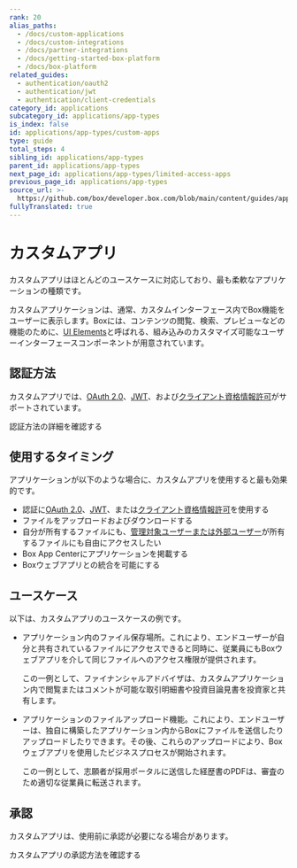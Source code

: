 ```yaml
---
rank: 20
alias_paths:
  - /docs/custom-applications
  - /docs/custom-integrations
  - /docs/partner-integrations
  - /docs/getting-started-box-platform
  - /docs/box-platform
related_guides:
  - authentication/oauth2
  - authentication/jwt
  - authentication/client-credentials
category_id: applications
subcategory_id: applications/app-types
is_index: false
id: applications/app-types/custom-apps
type: guide
total_steps: 4
sibling_id: applications/app-types
parent_id: applications/app-types
next_page_id: applications/app-types/limited-access-apps
previous_page_id: applications/app-types
source_url: >-
  https://github.com/box/developer.box.com/blob/main/content/guides/applications/app-types/custom-apps.md
fullyTranslated: true
---
```

# カスタムアプリ

カスタムアプリはほとんどのユースケースに対応しており、最も柔軟なアプリケーションの種類です。

カスタムアプリケーションは、通常、カスタムインターフェース内でBox機能をユーザーに表示します。Boxには、コンテンツの閲覧、検索、プレビューなどの機能のために、[UI Elements][uie]と呼ばれる、組み込みのカスタマイズ可能なユーザーインターフェースコンポーネントが用意されています。

## 認証方法

カスタムアプリでは、[OAuth 2.0][oauth2]、[JWT][jwt]、および[クライアント資格情報許可][cc]がサポートされています。

<CTA to="g://authentication/select">

認証方法の詳細を確認する

</CTA>

## 使用するタイミング

アプリケーションが以下のような場合に、カスタムアプリを使用すると最も効果的です。

* 認証に[OAuth 2.0][oauth2]、[JWT][jwt]、または[クライアント資格情報許可][cc]を使用する
* ファイルをアップロードおよびダウンロードする
* 自分が所有するファイルにも、[管理対象ユーザーまたは外部ユーザー][users]が所有するファイルにも自由にアクセスしたい
* Box App Centerにアプリケーションを掲載する
* Boxウェブアプリとの統合を可能にする

## ユースケース

以下は、カスタムアプリのユースケースの例です。

* アプリケーション内のファイル保存場所。これにより、エンドユーザーが自分と共有されているファイルにアクセスできると同時に、従業員にもBoxウェブアプリを介して同じファイルへのアクセス権限が提供されます。

  この一例として、ファイナンシャルアドバイザは、カスタムアプリケーション内で閲覧またはコメントが可能な取引明細書や投資目論見書を投資家と共有します。

* アプリケーションのファイルアップロード機能。これにより、エンドユーザーは、独自に構築したアプリケーション内からBoxにファイルを送信したりアップロードしたりできます。その後、これらのアップロードにより、Boxウェブアプリを使用したビジネスプロセスが開始されます。

  この一例として、志願者が採用ポータルに送信した経歴書のPDFは、審査のため適切な従業員に転送されます。

## 承認

カスタムアプリは、使用前に承認が必要になる場合があります。

<CTA to="g://authorization/custom-app-approval">

カスタムアプリの承認方法を確認する

</CTA>

[oauth2]: g://authentication/oauth2

[jwt]: g://authentication/jwt

[cc]: g://authentication/client-credentials/

[uie]: g://embed/ui-elements/

[users]: g;//getting-started/user-types/#managed-users/